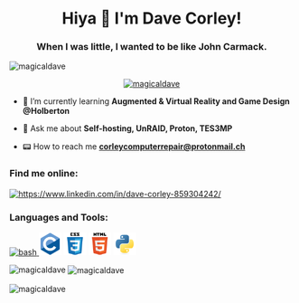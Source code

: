 <h1 align="center">Hiya 👾 I'm Dave Corley!</h1>
<h3 align="center">When I was little, I wanted to be like John Carmack.</h3>

<p align="left"> <img src="https://komarev.com/ghpvc/?username=magicaldave&label=Profile%20views&color=0e75b6&style=flat" alt="magicaldave" /> </p>

<p align="center"> <a href="https://github.com/ryo-ma/github-profile-trophy"><img src="https://github-profile-trophy.vercel.app/?username=magicaldave&theme=onedark&column=4&margin-w=15&margin-h=15" alt="magicaldave" /></a> </p>

- 🧠 I’m currently learning **Augmented & Virtual Reality and Game Design @Holberton**

- 💪 Ask me about **Self-hosting, UnRAID, Proton, TES3MP**

- 📟 How to reach me **corleycomputerrepair@protonmail.ch**

<h3 align="left">Find me online:</h3>
<p align="left">

<a href="https://www.linkedin.com/in/dave-corley-859304242/" target="blank"><img align="center" src="https://raw.githubusercontent.com/rahuldkjain/github-profile-readme-generator/master/src/images/icons/Social/linked-in-alt.svg" alt="https://www.linkedin.com/in/dave-corley-859304242/" height="30" width="40" /></a>
</p>

<h3 align="left">Languages and Tools:</h3>
<p align="left">
<a href="https://www.gnu.org/software/bash/" target="_blank" rel="noreferrer"> <img src="https://www.vectorlogo.zone/logos/gnu_bash/gnu_bash-icon.svg" alt="bash" width="40" height="40"/> </a>
<a href="https://www.cprogramming.com/" target="_blank" rel="noreferrer"> <img src="https://raw.githubusercontent.com/devicons/devicon/master/icons/c/c-original.svg" alt="c" width="40" height="40"/></a>
<a href="https://www.w3schools.com/css/" target="_blank" rel="noreferrer"> <img src="https://raw.githubusercontent.com/devicons/devicon/master/icons/css3/css3-original-wordmark.svg" alt="css3" width="40" height="40"/></a>
<a href="https://www.w3.org/html/" target="_blank" rel="noreferrer"> <img src="https://raw.githubusercontent.com/devicons/devicon/master/icons/html5/html5-original-wordmark.svg" alt="html5" width="40" height="40"/></a>
<a href="https://www.python.org" target="_blank" rel="noreferrer"> <img src="https://raw.githubusercontent.com/devicons/devicon/master/icons/python/python-original.svg" alt="python" width="40" height="40"/></a>
</p>

<p><img align="left" src="https://github-readme-stats.vercel.app/api/top-langs?username=magicaldave&show_icons=true&locale=en&layout=compact" alt="magicaldave" /></p>

<p>&nbsp;<img align="center" src="https://github-readme-stats.vercel.app/api?username=magicaldave&show_icons=true&locale=en" alt="magicaldave" /></p>

<p><img align="center" src="https://github-readme-streak-stats.herokuapp.com/?user=magicaldave&" alt="magicaldave" /></p>
